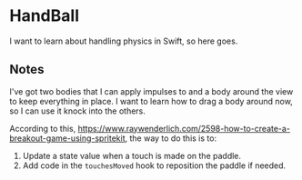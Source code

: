 # HandBall

I want to learn about handling physics in Swift, so here goes.

## Notes

I've got two bodies that I can apply impulses to and a body around the view to
keep everything in place.  I want to learn how to drag a body around now, so I
can use it knock into the others.

According to this,
https://www.raywenderlich.com/2598-how-to-create-a-breakout-game-using-spritekit,
the way to do this is to:

1. Update a state value when a touch is made on the paddle.
2. Add code in the `touchesMoved` hook to reposition the paddle if needed.
